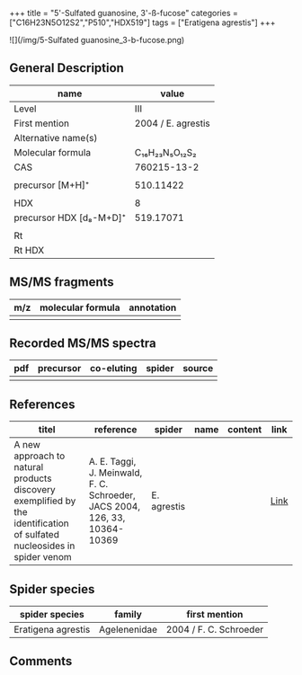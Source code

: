 +++
title = "5'-Sulfated guanosine, 3'-ß-fucose"
categories = ["C16H23N5O12S2","P510","HDX519"]
tags = ["Eratigena agrestis"]
+++

![](/img/5-Sulfated guanosine_3-b-fucose.png)

## General Description

| name                    | value              |
|-------------------------|--------------------|
| Level                   | III                |
| First mention           | 2004 / E. agrestis |
| Alternative name(s)     |                    |
| Molecular formula       | C₁₆H₂₃N₅O₁₂S₂      |
| CAS                     | 760215-13-2        |
|                         |                    |
| precursor  [M+H]⁺       | 510.11422          |
|                         |                    |
| HDX                     | 8                  |
| precursor HDX [d₈-M+D]⁺ | 519.17071          |
|                         |                    |
| Rt                      |                    |
| Rt HDX                  |                    |

## MS/MS fragments

| m/z | molecular formula | annotation |
|-----|-------------------|------------|
|     |                   |            |

## Recorded MS/MS spectra

| pdf | precursor | co-eluting | spider | source |
|-----|-----------|------------|--------|--------|
|     |           |            |        |        |

## References

| titel                                                                                                                  | reference                                                                  | spider      | name | content | link                                           |
|------------------------------------------------------------------------------------------------------------------------|----------------------------------------------------------------------------|-------------|------|---------|------------------------------------------------|
| A new approach to natural products discovery exemplified by the identification of sulfated nucleosides in spider venom | A. E. Taggi, J. Meinwald, F. C. Schroeder, JACS 2004, 126, 33, 10364-10369 | E. agrestis |      |         | [Link](https://pubs.acs.org/doi/abs/10.1021/ja047416n) |

## Spider species

| spider species     | family       | first mention          |
|--------------------|--------------|------------------------|
| Eratigena agrestis | Agelenenidae | 2004 / F. C. Schroeder |

## Comments
